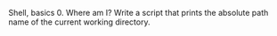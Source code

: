 Shell, basics
0. Where am I?
Write a script that prints the absolute path name of the current working directory.